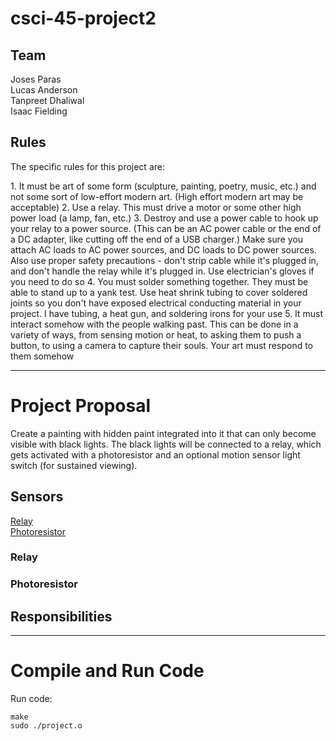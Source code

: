 # csci-45-project2

## Team ##
Joses Paras <br />
Lucas Anderson <br />
Tanpreet Dhaliwal <br />
Isaac Fielding

## Rules ##
<p>The specific rules for this project are:</p>
1. It must be art of some form (sculpture, painting, poetry, music, etc.) and not some sort of low-effort modern art. (High effort modern art may be acceptable)
2. Use a relay. This must drive a motor or some other high power load (a lamp, fan, etc.)
3. Destroy and use a power cable to hook up your relay to a power source. (This can be an AC power cable or the end of a DC adapter, like cutting off the end of a USB charger.) Make sure you attach AC loads to AC power sources, and DC loads to DC power sources. Also use proper safety precautions - don't strip cable while it's plugged in, and don't handle the relay while it's plugged in. Use electrician's gloves if you need to do so
4. You must solder something together. They must be able to stand up to a yank test. Use heat shrink tubing to cover soldered joints so you don't have exposed electrical conducting material in your project. I have tubing, a heat gun, and soldering irons for your use
5. It must interact somehow with the people walking past. This can be done in a variety of ways, from sensing motion or heat, to asking them to push a button, to using a camera to capture their souls. Your art must respond to them somehow

- - - -
# Project Proposal #
Create a painting with hidden paint integrated into it that can only become visible with black lights.  The black lights will be connected to a relay, which gets activated with a photoresistor and an optional motion sensor light switch (for sustained viewing).

## Sensors ##
[Relay](https://www.sunfounder.com/learn/sensor-kit-v2-0-for-raspberry-pi-b-plus/lesson-4-relay-module-sensor-kit-v2-0-for-b-plus.html) <br />
[Photoresistor](https://www.sunfounder.com/learn/sensor-kit-v2-0-for-raspberry-pi-b-plus/lesson-20-photoresistor-module-sensor-kit-v2-0-for-b-plus.html) <br />

### Relay ###
### Photoresistor ###

## Responsibilities ##


- - - -
# Compile and Run Code #
Run code: <br />
```
make
sudo ./project.o
```
